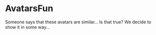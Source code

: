 # AvatarsFun
Someone says that these avatars are similar... Is that true?
We decide to show it in some way...
